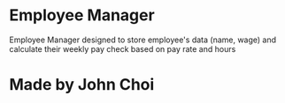 # Employee Manager

Employee Manager designed to store employee's data (name, wage) and calculate their weekly pay check based on pay rate and hours

# Made by John Choi